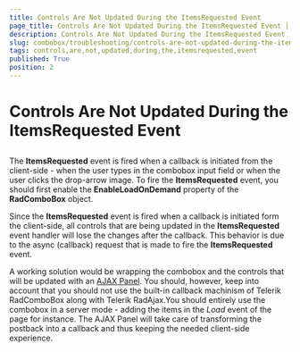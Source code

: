 ```yaml
---
title: Controls Are Not Updated During the ItemsRequested Event
page_title: Controls Are Not Updated During the ItemsRequested Event | UI for ASP.NET AJAX Documentation
description: Controls Are Not Updated During the ItemsRequested Event
slug: combobox/troubleshooting/controls-are-not-updated-during-the-itemsrequested-event
tags: controls,are,not,updated,during,the,itemsrequested,event
published: True
position: 2
---
```


# Controls Are Not Updated During the ItemsRequested Event



## 

The **ItemsRequested** event is fired when a callback is initiated from the client-side - when the user types in the combobox input field or when the user clicks the drop-arrow image. To fire the **ItemsRequested** event, you should first enable the **EnableLoadOnDemand** property of the **RadComboBox** object.

Since the **ItemsRequested** event is fired when a callback is initiated form the client-side, all controls that are being updated in the **ItemsRequested** event handler will lose the changes after the callback. This behavior is due to the async (callback) request that is made to fire the **ItemsRequested** event.

A working solution would be wrapping the combobox and the controls that will be updated with an [AJAX Panel](http://demos.telerik.com/aspnet-ajax/Ajax/Examples/Panel/FirstLook/DefaultCS.aspx). You should, however, keep into account that you should not use the built-in callback machinism of Telerik RadComboBox along with Telerik RadAjax.You should entirely use the combobox in a server mode - adding the items in the *Load* event of the page for instance. The AJAX Panel will take care of transforming the postback into a callback and thus keeping the needed client-side experience.
